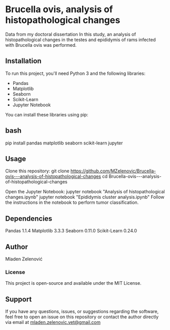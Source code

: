 # Brucella ovis,  analysis of histopathological changes
 Data from my doctoral dissertation
In this study, an analysis of histopathological changes in the testes 
and epididymis of rams infected with Brucella ovis was performed.

## Installation

To run this project, you'll need Python 3 and the following libraries:
- Pandas
- Matplotlib
- Seaborn
- Scikit-Learn
- Jupyter Notebook

You can install these libraries using pip:

## bash
pip install pandas matplotlib seaborn scikit-learn jupyter

## Usage
Clone this repository:
git clone https://github.com/MZelenovic/Brucella-ovis---analysis-of-histopathological-changes
cd Brucella-ovis---analysis-of-histopathological-changes

Open the Jupyter Notebook:
jupyter notebook "Analysis of histopathological changes.ipynb"
jupyter notebook "Epididymis cluster analysis.ipynb"
Follow the instructions in the notebook to perform tumor classification.

## Dependencies
Pandas 1.1.4
Matplotlib 3.3.3
Seaborn 0.11.0
Scikit-Learn 0.24.0

## Author
Mladen Zelenović

### License
This project is open-source and available under the MIT License.

## Support

If you have any questions, issues, or suggestions regarding the software, feel free to open an issue on 
this repository or contact the author directly via email at mladen.zelenovic.vet@gmail.com
